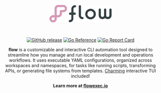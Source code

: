 <p align="center"><a href="https://flowexec.io"><img src="docs/_media/logo.png" alt="flow" width="200"/></a></p>

<br>

<p align="center">
    <a href="https://img.shields.io/github/v/release/jahvon/flow"><img src="https://img.shields.io/github/v/release/jahvon/flow" alt="GitHub release"></a>
    <a href="https://pkg.go.dev/github.com/jahvon/flow"><img src="https://pkg.go.dev/badge/github.com/jahvon/flow.svg" alt="Go Reference"></a>
    <a href="https://goreportcard.com/report/github.com/jahvon/flow"><img src="https://goreportcard.com/badge/github.com/jahvon/flow" alt="Go Report Card"></a>
</p>

<p align="center">
    <b>flow</b> is a customizable and interactive CLI automation tool designed to streamline how you manage and run local 
    development and operations workflows. It uses executable YAML configurations, organized across workspaces and namespaces, 
    for tasks like running scripts, transforming APIs, or generating file systems from templates. <a href="https://charm.sh">Charming</a> interactive TUI included!
</p>

<p align="center"><b>Learn more at <a href="https://flowexec.io">flowexec.io</a></b></p>
